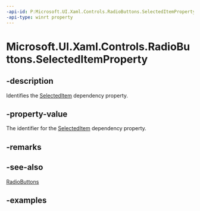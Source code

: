 ```yaml
---
-api-id: P:Microsoft.UI.Xaml.Controls.RadioButtons.SelectedItemProperty
-api-type: winrt property
---
```


# Microsoft.UI.Xaml.Controls.RadioButtons.SelectedItemProperty

<!--
public static Windows.UI.Xaml.DependencyProperty SelectedItemProperty { get; }
-->

## -description

Identifies the [SelectedItem](radiobuttons_selecteditem.md) dependency property.

## -property-value

The identifier for the [SelectedItem](radiobuttons_selecteditem.md) dependency property.

## -remarks

## -see-also

[RadioButtons](radiobuttons.md)

## -examples

